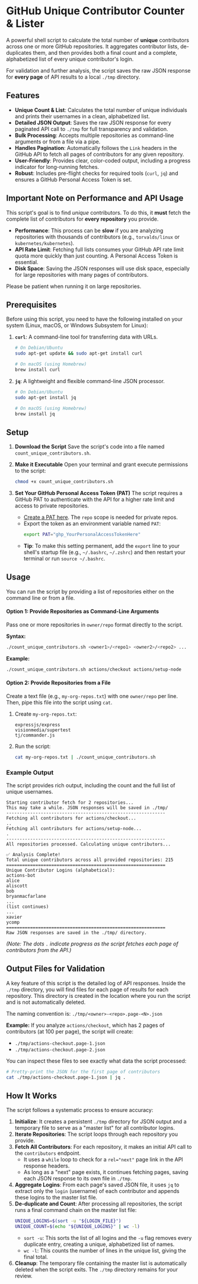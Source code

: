 # GitHub Unique Contributor Counter & Lister

A powerful shell script to calculate the total number of **unique** contributors across one or more GitHub repositories. It aggregates contributor lists, de-duplicates them, and then provides both a final count and a complete, alphabetized list of every unique contributor's login.

For validation and further analysis, the script saves the raw JSON response for **every page** of API results to a local `./tmp` directory.

## Features

-   **Unique Count & List**: Calculates the total number of unique individuals and prints their usernames in a clean, alphabetized list.
-   **Detailed JSON Output**: Saves the raw JSON response for every paginated API call to `./tmp` for full transparency and validation.
-   **Bulk Processing**: Accepts multiple repositories as command-line arguments or from a file via a pipe.
-   **Handles Pagination**: Automatically follows the `Link` headers in the GitHub API to fetch all pages of contributors for any given repository.
-   **User-Friendly**: Provides clear, color-coded output, including a progress indicator for long-running fetches.
-   **Robust**: Includes pre-flight checks for required tools (`curl`, `jq`) and ensures a GitHub Personal Access Token is set.

## Important Note on Performance and API Usage

This script's goal is to find *unique* contributors. To do this, it **must** fetch the complete list of contributors for **every repository** you provide.

-   **Performance**: This process can be **slow** if you are analyzing repositories with thousands of contributors (e.g., `torvalds/linux` or `kubernetes/kubernetes`).
-   **API Rate Limit**: Fetching full lists consumes your GitHub API rate limit quota more quickly than just counting. A Personal Access Token is essential.
-   **Disk Space**: Saving the JSON responses will use disk space, especially for large repositories with many pages of contributors.

Please be patient when running it on large repositories.

## Prerequisites

Before using this script, you need to have the following installed on your system (Linux, macOS, or Windows Subsystem for Linux):

1.  **`curl`**: A command-line tool for transferring data with URLs.
    ```sh
    # On Debian/Ubuntu
    sudo apt-get update && sudo apt-get install curl

    # On macOS (using Homebrew)
    brew install curl
    ```

2.  **`jq`**: A lightweight and flexible command-line JSON processor.
    ```sh
    # On Debian/Ubuntu
    sudo apt-get install jq

    # On macOS (using Homebrew)
    brew install jq
    ```

## Setup

1.  **Download the Script**
    Save the script's code into a file named `count_unique_contributors.sh`.

2.  **Make it Executable**
    Open your terminal and grant execute permissions to the script:
    ```sh
    chmod +x count_unique_contributors.sh
    ```

3.  **Set Your GitHub Personal Access Token (PAT)**
    The script requires a GitHub PAT to authenticate with the API for a higher rate limit and access to private repositories.

    -   [Create a PAT here](https://github.com/settings/tokens). The `repo` scope is needed for private repos.
    -   Export the token as an environment variable named `PAT`:
        ```sh
        export PAT="ghp_YourPersonalAccessTokenHere"
        ```
    -   **Tip**: To make this setting permanent, add the `export` line to your shell's startup file (e.g., `~/.bashrc`, `~/.zshrc`) and then restart your terminal or run `source ~/.bashrc`.

## Usage

You can run the script by providing a list of repositories either on the command line or from a file.

#### Option 1: Provide Repositories as Command-Line Arguments

Pass one or more repositories in `owner/repo` format directly to the script.

**Syntax:**
```sh
./count_unique_contributors.sh <owner1>/<repo1> <owner2>/<repo2> ...
```

**Example:**
```sh
./count_unique_contributors.sh actions/checkout actions/setup-node
```

#### Option 2: Provide Repositories from a File

Create a text file (e.g., `my-org-repos.txt`) with one `owner/repo` per line. Then, pipe this file into the script using `cat`.

1.  Create `my-org-repos.txt`:
    ```
    expressjs/express
    visionmedia/supertest
    tj/commander.js
    ```

2.  Run the script:
    ```sh
    cat my-org-repos.txt | ./count_unique_contributors.sh
    ```

### Example Output

The script provides rich output, including the count and the full list of unique usernames.

```
Starting contributor fetch for 2 repositories...
This may take a while. JSON responses will be saved in ./tmp/
------------------------------------------------------------
Fetching all contributors for actions/checkout...
..
Fetching all contributors for actions/setup-node...
.
------------------------------------------------------------
All repositories processed. Calculating unique contributors...

✅ Analysis Complete!
Total unique contributors across all provided repositories: 215
============================================================
Unique Contributor Logins (alphabetical):
actions-bot
alice
aliscott
bob
bryanmacfarlane
...
(list continues)
...
xavier
ycomp
============================================================
Raw JSON responses are saved in the ./tmp/ directory.
```
*(Note: The dots `.` indicate progress as the script fetches each page of contributors from the API.)*

## Output Files for Validation

A key feature of this script is the detailed log of API responses. Inside the `./tmp` directory, you will find files for each page of results for each repository. This directory is created in the location where you run the script and is not automatically deleted.

The naming convention is: `./tmp/<owner>-<repo>.page-<N>.json`

**Example:**
If you analyze `actions/checkout`, which has 2 pages of contributors (at 100 per page), the script will create:
-   `./tmp/actions-checkout.page-1.json`
-   `./tmp/actions-checkout.page-2.json`

You can inspect these files to see exactly what data the script processed:
```sh
# Pretty-print the JSON for the first page of contributors
cat ./tmp/actions-checkout.page-1.json | jq .
```

## How It Works

The script follows a systematic process to ensure accuracy:

1.  **Initialize**: It creates a persistent `./tmp` directory for JSON output and a temporary file to serve as a "master list" for all contributor logins.
2.  **Iterate Repositories**: The script loops through each repository you provide.
3.  **Fetch All Contributors**: For each repository, it makes an initial API call to the `contributors` endpoint.
    - It uses a `while` loop to check for a `rel="next"` page link in the API response headers.
    - As long as a "next" page exists, it continues fetching pages, saving each JSON response to its own file in `./tmp`.
4.  **Aggregate Logins**: From each page's saved JSON file, it uses `jq` to extract only the `login` (username) of each contributor and appends these logins to the master list file.
5.  **De-duplicate and Count**: After processing all repositories, the script runs a final command chain on the master list file:
    ```sh
    UNIQUE_LOGINS=$(sort -u "${LOGIN_FILE}")
    UNIQUE_COUNT=$(echo "${UNIQUE_LOGINS}" | wc -l)
    ```
    -   `sort -u`: This sorts the list of all logins and the `-u` flag removes every duplicate entry, creating a unique, alphabetized list of names.
    -   `wc -l`: This counts the number of lines in the unique list, giving the final total.
6.  **Cleanup**: The temporary file containing the master list is automatically deleted when the script exits. The `./tmp` directory remains for your review.
